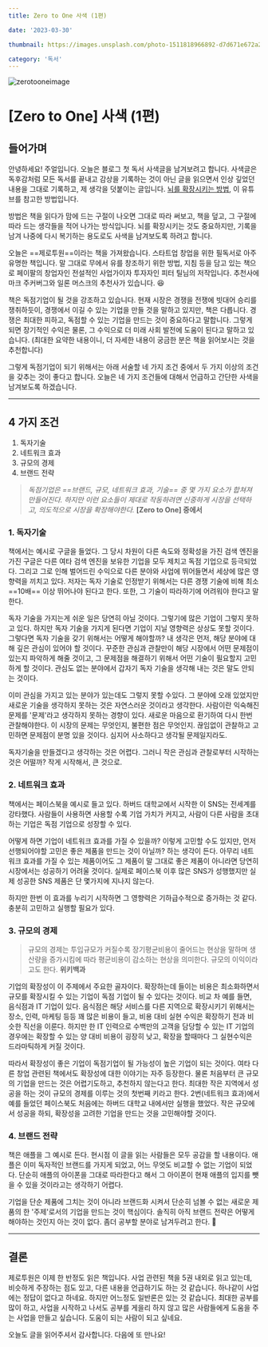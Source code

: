 ```yaml
---
title: Zero to One 사색 (1편)

date: '2023-03-30'

thumbnail: https://images.unsplash.com/photo-1511818966892-d7d671e672a2?ixlib=rb-4.0.3&ixid=MnwxMjA3fDB8MHxwaG90by1wYWdlfHx8fGVufDB8fHx8&auto=format&fit=crop&w=2942&q=80

category: '독서'
---
```


![zerotooneimage](https://bimage.interpark.com/partner/goods_image/9/8/1/7/267619817g.jpg)

# [Zero to One] 사색 (1편)

## 들어가며

안녕하세요! 주얼입니다.
오늘은 블로그 첫 독서 사색글을 남겨보려고 합니다. 사색글은 독후감처럼 모든 독서를 끝내고 감상을 기록하는 것이 아닌 글을 읽으면서 인상 깊었던 내용을 그대로 기록하고, 제 생각을 덧붙이는 글입니다. [뇌를 확장시키는 방법](https://www.youtube.com/shorts/3hfGK-GX8Bs), 이 유튜브를 참고한 방법입니다.

방법은 책을 읽다가 맘에 드는 구절이 나오면 그대로 따라 써보고, 책을 덮고, 그 구절에 따라 드는 생각들을 적어 나가는 방식입니다. 뇌를 확장시키는 것도 중요하지만, 기록을 남겨 나중에 다시 복기하는 용도로도 사색을 남겨보도록 하려고 합니다.

오늘은 ==제로투원==이라는 책을 가져왔습니다. 스타트업 창업을 위한 필독서로 아주 유명한 책입니다. 말 그대로 무에서 유를 창조하기 위한 방법, 지침 등을 담고 있는 책으로 페이팔의 창업자인 전설적인 사업가이자 투자자인 피터 틸님의 저작입니다. 추천사에 마크 주커버그와 일론 머스크의 추천사가 있습니다. 😆

책은 독점기업이 될 것을 강조하고 있습니다. 현재 시장은 경쟁을 전쟁에 빗대어 승리를 쟁취하듯이, 경쟁에서 이길 수 있는 기업을 만들 것을 말하고 있지만, 책은 다릅니다. 경쟁은 최대한 피하고, 독점할 수 있는 기업을 만드는 것이 중요하다고 말합니다. 그렇게 되면 장기적인 수익은 물론, 그 수익으로 더 미래 사회 발전에 도움이 된다고 말하고 있습니다. (최대한 요약한 내용이니, 더 자세한 내용이 궁금한 분은 책을 읽어보시는 것을 추천합니다)

그렇게 독점기업이 되기 위해서는 아래 서술할 네 가지 조건 중에서 두 가지 이상의 조건을 갖추는 것이 좋다고 합니다. 오늘은 네 가지 조건들에 대해서 언급하고 간단한 사색을 남겨보도록 하겠습니다.

---

## 4 가지 조건

1. 독자기술
2. 네트워크 효과
3. 규모의 경제
4. 브랜드 전략

> _독점기업은 ==브랜드, 규모, 네트워크 효과, 기술== 중 몇 가지 요소가 합쳐져 만들어진다. 하지만 이런 요소들이 제대로 작동하려면 신중하게 시장을 선택하고, 의도적으로 시장을 확장해야한다._ **[Zero to One] 중에서**

### 1. 독자기술

책에서는 예시로 구글을 들었다. 그 당시 차원이 다른 속도와 정확성을 가진 검색 엔진을 가진 구글은 다른 여타 검색 엔진을 보유한 기업을 모두 제치고 독점 기업으로 등극되었다. 그리고 그로 인해 벌어드린 수익으로 다른 분야와 사업에 뛰어들면서 세상에 많은 영향력을 끼치고 있다. 저자는 독자 기술로 인정받기 위해서는 다른 경쟁 기술에 비해 최소 ==10배== 이상 뛰어나야 된다고 한다. 또한, 그 기술이 따라하기에 어려워야 한다고 말한다.

독자 기술을 가지는게 쉬운 일은 당연히 아닐 것이다. 그렇기에 많은 기업이 그렇지 못하고 있다. 하지만 독자 기술을 가지게 된다면 기업이 지닐 영향력은 상상도 못할 것이다. 그렇다면 독자 기술을 갖기 위해서는 어떻게 해야할까? 내 생각은 먼저, 해당 분야에 대해 깊은 관심이 있어야 할 것이다. 꾸준한 관심과 관찰만이 해당 시장에서 어떤 문제점이 있는지 파악하게 해줄 것이고, 그 문제점을 해결하기 위해서 어떤 기술이 필요할지 고민하게 할 것이다. 관심도 없는 분야에서 갑자기 독자 기술을 생각해 내는 것은 말도 안되는 것이다.

이미 관심을 가지고 있는 분야가 있는데도 그렇지 못할 수있다. 그 분야에 오래 있었지만 새로운 기술을 생각하지 못하는 것은 자연스러운 것이라고 생각한다. 사람이란 익숙해진 문제를 '문제'라고 생각하지 못하는 경향이 있다. 새로운 마음으로 환기하여 다시 한번 관찰해야한다. 이 시장의 문제는 무엇인지, 불편한 점은 무엇인지. 끊임없이 관찰하고 고민하면 문제점이 분명 있을 것이다. 심지어 사소하다고 생각될 문제일지라도.

독자기술을 만들겠다고 생각하는 것은 어렵다. 그러니 작은 관심과 관찰로부터 시작하는 것은 어떨까? 작게 시작해서, 큰 것으로.

### 2. 네트워크 효과

책에서는 페이스북을 예시로 들고 있다. 하버드 대학교에서 시작한 이 SNS는 전세계를 강타했다. 사람들이 사용하면 사용할 수록 기업 가치가 커지고, 사람이 다른 사람을 초대하는 기업은 독점 기업으로 성장할 수 있다.

어떻게 하면 기업이 네트워크 효과를 가질 수 있을까? 이렇게 고민할 수도 있지만, 먼저 선행되어야할 고민은 좋은 제품을 만드는 것이 아닐까? 하는 생각이 든다. 아무리 네트워크 효과를 가질 수 있는 제품이어도 그 제품이 말 그대로 좋은 제품이 아니라면 당연히 시장에서는 성공하기 어려울 것이다. 실제로 페이스북 이후 많은 SNS가 성행했지만 실제 성공한 SNS 제품은 단 몇가지에 지나지 않는다.

하지만 한번 이 효과를 누리기 시작하면 그 영향력은 기하급수적으로 증가하는 것 같다. 충분히 고민하고 실행할 필요가 있다.

### 3. 규모의 경제

> 규모의 경제는 투입규모가 커질수록 장기평균비용이 줄어드는 현상을 말하며 생산량을 증가시킴에 따라 평균비용이 감소하는 현상을 의미한다. 규모의 이익이라고도 한다. **위키백과**

기업의 확장성이 이 주제에서 주요한 골자이다. 확장하는데 들이는 비용은 최소화하면서 규모를 확장시킬 수 있는 기업이 독점 기업이 될 수 있다는 것이다. 비교 차 예를 들면, 음식점과 IT 기업이 있다. 음식점은 해당 서비스를 다른 지역으로 확장시키기 위해서는 장소, 인력, 마케팅 등등 꽤 많은 비용이 들고, 비용 대비 실현 수익은 확장하기 전과 비슷한 직선을 이룬다. 하지만 한 IT 인력으로 수백만의 고객을 담당할 수 있는 IT 기업의 경우에는 확장할 수 있는 양 대비 비용이 굉장히 낮고, 확장을 할때마다 그 실현수익은 드라마틱하게 커질 것이다.

따라서 확장성이 좋은 기업이 독점기업이 될 가능성이 높은 기업이 되는 것이다. 여타 다른 창업 관련된 책에서도 확장성에 대한 이야기는 자주 등장한다. 물론 처음부터 큰 규모의 기업을 만드는 것은 어렵기도하고, 추천하지 않는다고 한다. 최대한 작은 지역에서 성공을 하는 것이 규모의 경제를 이루는 것의 첫번째 키라고 한다. 2번(네트워크 효과)에서 예를 들었던 페이스북도 처음에는 하버드 대학교 내에서만 실행을 했었다. 작은 규모에서 성공을 하되, 확장성을 고려한 기업을 만드는 것을 고민해야할 것이다.

### 4. 브랜드 전략

책은 애플을 그 예시로 든다. 현시점 이 글을 읽는 사람들은 모두 공감을 할 내용이다. 애플은 이미 독자적인 브랜드를 가지게 되었고, 어느 무엇도 비교할 수 없는 기업이 되었다. 단순히 애플의 아이폰을 그대로 따라한다고 해서 그 아이폰이 현재 애플의 입지를 뺏을 수 있을 것이라고는 생각하기 어렵다.

기업을 단순 제품에 그치는 것이 아니라 브랜드화 시켜서 단순히 넘볼 수 없는 새로운 제품의 한 '주제'로서의 기업을 만드는 것이 핵심이다. 솔직히 아직 브랜드 전략은 어떻게 해야하는 것인지 아는 것이 없다. 좀더 공부할 분야로 남겨두려고 한다. 🧐

---

## 결론

제로투원은 이제 한 반정도 읽은 책입니다. 사업 관련된 책을 5권 내외로 읽고 있는데, 비슷하게 주장하는 점도 있고, 다른 내용을 언급하기도 하는 것 같습니다. 하나같이 사업에는 정답이 없다고 하네요. 하지만 어느정도 일반론은 있는 것 같습니다. 최대한 공부를 많이 하고, 사업을 시작하고 나서도 공부를 게을리 하지 않고 많은 사람들에게 도움을 주는 사업을 만들고 싶습니다. 도움이 되는 사람이 되고 싶네요.

오늘도 글을 읽어주셔서 감사합니다. 다음에 또 만나요!
